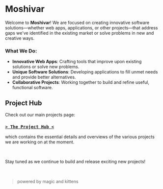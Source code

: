 # Moshivar

Welcome to **Moshivar**! We are focused on creating innovative software solutions—whether web apps, applications, or other projects—that address gaps we've identified in the existing market or solve problems in new and creative ways.

### What We Do:

- **Innovative Web Apps**: Crafting tools that improve upon existing solutions or solve new problems.
- **Unique Software Solutions**: Developing applications to fill unmet needs and provide better alternatives.
- **Collaborative Projects**: Working together to build and refine useful, functional software.

## Project Hub

Check out our main projects page:
### **[```> The Project Hub <```](https://github.com/orgs/Moshivar/projects/1)**
which contains the essential details and overviews of the various projects we are working on at the moment.
<br><br>
##
Stay tuned as we continue to build and release exciting new projects!
<br><br><br>
>  powered by magic and kittens
